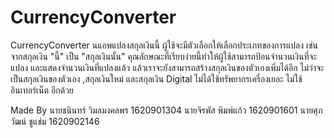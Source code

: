 # CurrencyConverter
CurrencyConverter
นแอพแปลงสกุลเงินนี้ ผู้ใช้จะมีตัวเลือกให้เลือกประเภทของการแปลง เช่น จากสกุลเงิน "นี้" เป็น "สกุลเงินนั้น" คุณลักษณะที่เรียบง่ายนี้ทำให้ผู้ใช้สามารถป้อนจำนวนเงินที่จะแปลง 
และแสดงจำนวนเงินที่แปลงแล้ว แล้วเราจะยังสามารถสร้างสกุลเงินของตัวเองเพิ่มได้อีก ไม่ว่าจะเป็นสกุลเงินของตัวเอง ,สกุลเงินใหม่ และสกุลเงิน Digital ไม่ได้ใช้ทรัพยากรเครื่องเยอะ ไม่ใช้อินเทอร์เน็ต อีกด้วย

Made By 
นายชนินทร์ วิมลมงคลพร 1620901304 
นายจิรพัส พิมพ์แก้ว 1620901601 
นายศุภวัฒน์ ชูแช่ม 1620902146

